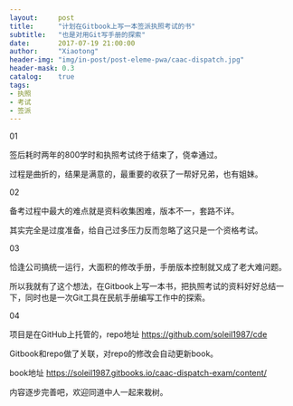 ```yaml
---
layout:     post
title:      "计划在Gitbook上写一本签派执照考试的书"
subtitle:   "也是对用Git写手册的探索"
date:       2017-07-19 21:00:00
author:     "Xiaotong"
header-img: "img/in-post/post-eleme-pwa/caac-dispatch.jpg"
header-mask: 0.3
catalog:    true
tags:
- 执照
- 考试
- 签派
---
```


01

签后耗时两年的800学时和执照考试终于结束了，侥幸通过。

过程是曲折的，结果是满意的，最重要的收获了一帮好兄弟，也有姐妹。

02

备考过程中最大的难点就是资料收集困难，版本不一，套路不详。

其实完全是过度准备，给自己过多压力反而忽略了这只是一个资格考试。

03

恰逢公司搞统一运行，大面积的修改手册，手册版本控制就又成了老大难问题。

所以我就有了这个想法，在Gitbook上写一本书，把执照考试的资料好好总结一下，同时也是一次Git工具在民航手册编写工作中的探索。

04

项目是在GitHub上托管的，repo地址 https://github.com/soleil1987/cde

Gitbook和repo做了关联，对repo的修改会自动更新book。

book地址 https://soleil1987.gitbooks.io/caac-dispatch-exam/content/

内容逐步完善吧，欢迎同道中人一起来栽树。